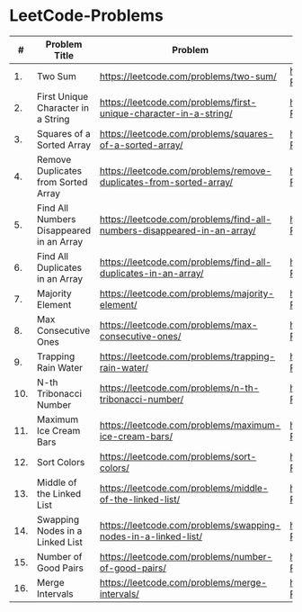 # LeetCode-Problems
| # | Problem Title | Problem | Solution |
| ---| --- | --- | --- |
| 1. | Two Sum | https://leetcode.com/problems/two-sum/ | https://github.com/ayushkumar0207/LeetCode-Problems/blob/main/TwoSum.java |
| 2. | First Unique Character in a String | https://leetcode.com/problems/first-unique-character-in-a-string/| https://github.com/ayushkumar0207/LeetCode-Problems/blob/main/firstUniqueCharacter.java |
| 3. | Squares of a Sorted Array | https://leetcode.com/problems/squares-of-a-sorted-array/ | https://github.com/ayushkumar0207/LeetCode-Problems/blob/main/squareOfASortedArray.java |
| 4. | Remove Duplicates from Sorted Array | https://leetcode.com/problems/remove-duplicates-from-sorted-array/ | https://github.com/ayushkumar0207/LeetCode-Problems/blob/main/removeDuplicatesformSortedArray.java |
| 5. | Find All Numbers Disappeared in an Array | https://leetcode.com/problems/find-all-numbers-disappeared-in-an-array/ | https://github.com/ayushkumar0207/LeetCode-Problems/blob/main/disappearingNumbersInArray.java |
| 6. | Find All Duplicates in an Array | https://leetcode.com/problems/find-all-duplicates-in-an-array/ | https://github.com/ayushkumar0207/LeetCode-Problems/blob/main/allDuplicatesInArray.java |
| 7. | Majority Element | https://leetcode.com/problems/majority-element/ | https://github.com/ayushkumar0207/LeetCode-Problems/blob/main/MajorityElement.java |
| 8. | Max Consecutive Ones | https://leetcode.com/problems/max-consecutive-ones/ | https://github.com/ayushkumar0207/LeetCode-Problems/blob/main/maxConsecutiveOnes.java |
| 9. | Trapping Rain Water | https://leetcode.com/problems/trapping-rain-water/ | https://github.com/ayushkumar0207/LeetCode-Problems/blob/main/trappingRainWater.java |
| 10. | N-th Tribonacci Number | https://leetcode.com/problems/n-th-tribonacci-number/ | https://github.com/ayushkumar0207/LeetCode-Problems/blob/main/tribonacciNumber.java |
| 11. | Maximum Ice Cream Bars | https://leetcode.com/problems/maximum-ice-cream-bars/ | https://github.com/ayushkumar0207/LeetCode-Problems/blob/main/MaximumIceCreamBars.java |
| 12. | Sort Colors | https://leetcode.com/problems/sort-colors/ | https://github.com/ayushkumar0207/LeetCode-Problems/blob/main/SortColors.java |
| 13. | Middle of the Linked List | https://leetcode.com/problems/middle-of-the-linked-list/ | https://github.com/ayushkumar0207/LeetCode-Problems/blob/main/MiddleoftheLinkedList.java |
| 14. | Swapping Nodes in a Linked List | https://leetcode.com/problems/swapping-nodes-in-a-linked-list/ | https://github.com/ayushkumar0207/LeetCode-Problems/blob/main/SwappingNodesInALinked%20List.java |
| 15. | Number of Good Pairs | https://leetcode.com/problems/number-of-good-pairs/ | https://github.com/ayushkumar0207/LeetCode-Problems/blob/main/NumberOfGoodPairs.java |
| 16. | Merge Intervals | https://leetcode.com/problems/merge-intervals/ | https://github.com/ayushkumar0207/LeetCode-Problems/blob/main/MergeIntervals.java |
